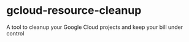 # gcloud-resource-cleanup
A tool to cleanup your Google Cloud projects and keep your bill under control
